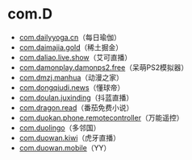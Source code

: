 # com.D

- [com.dailyyoga.cn](./com.dailyyoga.cn/readme.md)（每日瑜伽）
- [com.daimajia.gold](./com.daimajia.gold/readme.md)（稀土掘金）
- [com.daliao.live.show](./com.daliao.live.show/readme.md)（艾可直播）
- [com.damonplay.damonps2.free](./com.damonplay.damonps2.free/readme.md)（呆萌PS2模拟器）
- [com.dmzj.manhua](./com.dmzj.manhua/readme.md)（动漫之家）
- [com.dongqiudi.news](./com.dongqiudi.news/readme.md)（懂球帝）
- [com.doulan.juxinding](./com.doulan.juxinding/readme.md)（抖蓝直播）
- [com.dragon.read](./com.dragon.read/readme.md)（番茄免费小说）
- [com.duokan.phone.remotecontroller](./com.duokan.phone.remotecontroller/readme.md)（万能遥控）
- [com.duolingo](./com.duolingo/readme.md)（多邻国）
- [com.duowan.kiwi](./com.duowan.kiwi/readme.md)（虎牙直播）
- [com.duowan.mobile](./com.duowan.mobile/readme.md)（YY）
